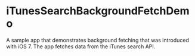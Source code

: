 iTunesSearchBackgroundFetchDemo
===============================

A sample app that demonstrates background fetching that was introduced with iOS 7. The app fetches data from the iTunes search API.
